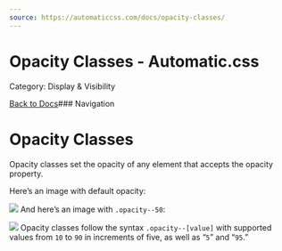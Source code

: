 ```yaml
---
source: https://automaticcss.com/docs/opacity-classes/
---
```


# Opacity Classes - Automatic.css

Category: Display & Visibility

[Back to Docs](https://automaticcss.com/docs)### Navigation

# Opacity Classes

Opacity classes set the opacity of any element that accepts the opacity property.

Here’s an image with default opacity:

![](https://automaticcss.com/wp-content/uploads/ACSS-Repeating-1024x576.jpg)
And here’s an image with `.opacity--50`:

![](https://automaticcss.com/wp-content/uploads/ACSS-Repeating-1024x576.jpg)
Opacity classes follow the syntax `.opacity--[value]` with supported values from `10` to `90` in increments of five, as well as “`5`” and “`95`.”

